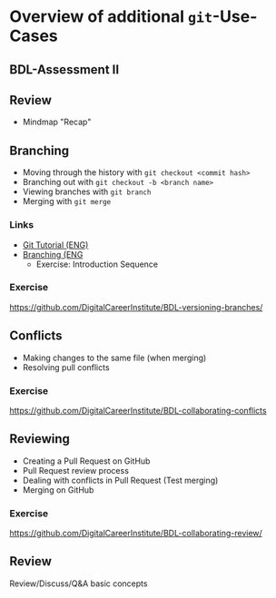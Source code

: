 # Overview of additional `git`-Use-Cases

## BDL-Assessment II

## Review
- Mindmap "Recap"

## Branching
- Moving through the history with `git checkout <commit hash>`
- Branching out with `git checkout -b <branch name>`
- Viewing branches with `git branch`
- Merging with `git merge`

### Links
- [Git Tutorial (ENG)](https://git-scm.com/docs/gittutorial/en)
- [Branching (ENG](https://learngitbranching.js.org/)
  - Exercise: Introduction Sequence

### Exercise
https://github.com/DigitalCareerInstitute/BDL-versioning-branches/

## Conflicts
- Making changes to the same file (when merging)
- Resolving pull conflicts

### Exercise
https://github.com/DigitalCareerInstitute/BDL-collaborating-conflicts

## Reviewing
- Creating a Pull Request on GitHub
- Pull Request review process
- Dealing with conflicts in Pull Request (Test merging)
- Merging on GitHub

### Exercise
https://github.com/DigitalCareerInstitute/BDL-collaborating-review/

## Review
Review/Discuss/Q&A basic concepts 
